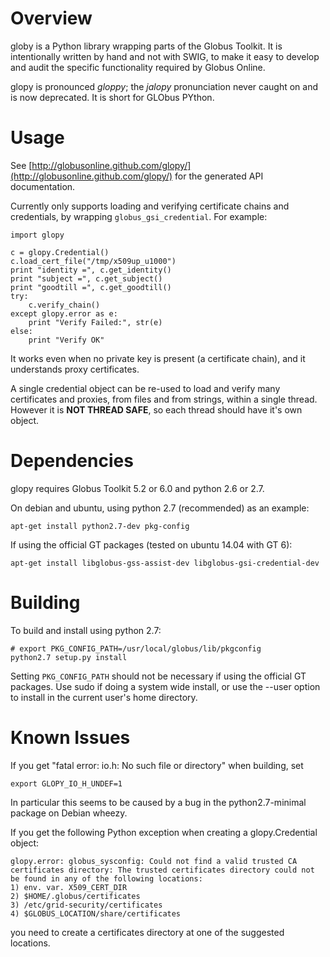 # Overview #

globy is a Python library wrapping parts of the Globus Toolkit. It is
intentionally written by hand and not with SWIG, to make it easy to develop and
audit the specific functionality required by Globus Online.

glopy is pronounced *gloppy*; the *jalopy* pronunciation never caught on
and is now deprecated. It is short for GLObus PYthon.

# Usage #

See [http://globusonline.github.com/glopy/](http://globusonline.github.com/glopy/) for the generated API documentation.

Currently only supports loading and verifying certificate chains and
credentials, by wrapping `globus_gsi_credential`. For example:

    import glopy

    c = glopy.Credential()
    c.load_cert_file("/tmp/x509up_u1000")
    print "identity =", c.get_identity()
    print "subject =", c.get_subject()
    print "goodtill =", c.get_goodtill()
    try:
        c.verify_chain()
    except glopy.error as e:
        print "Verify Failed:", str(e)
    else:
        print "Verify OK"

It works even when no private key is present (a certificate chain), and
it understands proxy certificates.

A single credential object can be re-used to load and verify many certificates
and proxies, from files and from strings, within a single thread. However it is
**NOT THREAD SAFE**, so each thread should have it's own object.

# Dependencies #

glopy requires Globus Toolkit 5.2 or 6.0 and python 2.6 or 2.7.

On debian and ubuntu, using python 2.7 (recommended) as an example:

    apt-get install python2.7-dev pkg-config

If using the official GT packages (tested on ubuntu 14.04 with GT 6):

    apt-get install libglobus-gss-assist-dev libglobus-gsi-credential-dev

# Building #

To build and install using python 2.7:

    # export PKG_CONFIG_PATH=/usr/local/globus/lib/pkgconfig
    python2.7 setup.py install

Setting `PKG_CONFIG_PATH` should not be necessary if using the official
GT packages. Use sudo if doing a system wide install, or use the --user
option to install in the current user's home directory.

# Known Issues #

If you get "fatal error: io.h: No such file or directory" when building, set

    export GLOPY_IO_H_UNDEF=1

In particular this seems to be caused by a bug in the python2.7-minimal
package on Debian wheezy.

If you get the following Python exception when creating a
glopy.Credential object:

    glopy.error: globus_sysconfig: Could not find a valid trusted CA certificates directory: The trusted certificates directory could not be found in any of the following locations:
    1) env. var. X509_CERT_DIR
    2) $HOME/.globus/certificates
    3) /etc/grid-security/certificates
    4) $GLOBUS_LOCATION/share/certificates

you need to create a certificates directory at one of the suggested
locations.
